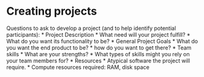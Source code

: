 # Creating projects


Questions to ask to develop a project (and to help identify potential participants):
    * Project Description
        * What need will your project fulfill? 
        * What do you want its functionality to be?
    * General Project Goals 
        * What do you want the end product to be? 
        * how do you want to get there?
    * Team skills
        * What are your strengths?
        * What types of skills might you rely on your team members for?
    * Resources
        * Atypical software the project will require.
        * Compute resources required: RAM, disk space